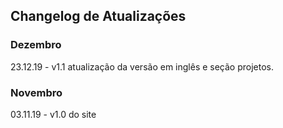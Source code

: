## Changelog de Atualizações

### Dezembro
23.12.19 - v1.1 atualização da versão em inglês e seção projetos.

### Novembro
03.11.19 - v1.0 do site
